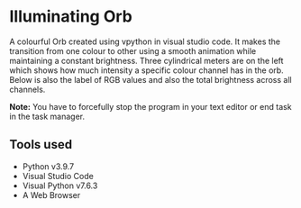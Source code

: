 # Illuminating Orb

A colourful Orb created using vpython in visual studio code. It makes the transition from one colour to other using a smooth animation while maintaining a constant brightness. Three cylindrical meters are on the left which shows how much intensity a specific colour channel has in the orb. Below is also the label of RGB values and also the total brightness across all channels.

**Note:** You have to forcefully stop the program in your text editor or end task in the task manager.

## Tools used
- Python v3.9.7
- Visual Studio Code
- Visual Python v7.6.3
- A Web Browser